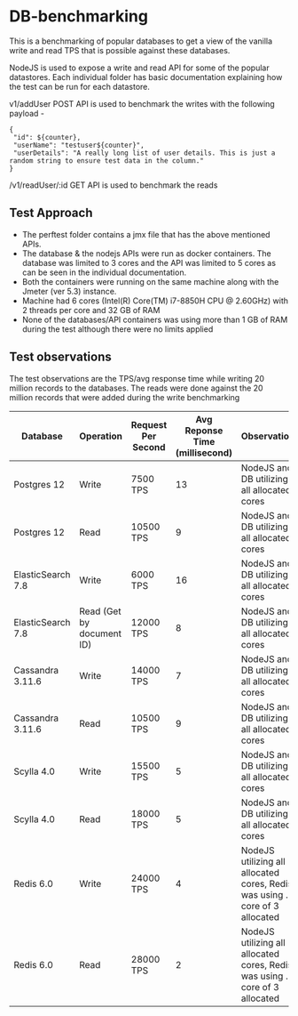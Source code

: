 # DB-benchmarking

This is a benchmarking of popular databases to get a view of the vanilla write and read TPS that is possible against these databases.

NodeJS is used to expose a write and read API for some of the popular datastores. Each individual folder has basic documentation explaining how the test can be run for each datastore.

v1/addUser POST API is used to benchmark the writes with the following payload - 
```
{
 "id": ${counter},
 "userName": "testuser${counter}",
 "userDetails": "A really long list of user details. This is just a random string to ensure test data in the column."
}
```
/v1/readUser/:id GET API is used to benchmark the reads

## Test Approach
- The perftest folder contains a jmx file that has the above mentioned APIs. 
- The database & the nodejs APIs were run as docker containers. The database was limited to 3 cores and the API was limited to 5 cores as can be seen in the individual documentation. 
- Both the containers were running on the same machine along with the Jmeter (ver 5.3) instance.
- Machine had 6 cores (Intel(R) Core(TM) i7-8850H CPU @ 2.60GHz) with 2 threads per core and 32 GB of RAM
- None of the databases/API containers was using more than 1 GB of RAM during the test although there were no limits applied

## Test observations
The test observations are the TPS/avg response time while writing 20 million records to the databases. The reads were done against the 20 million records that were added during the write benchmarking

| Database | Operation | Request Per Second | Avg Reponse Time (millisecond) | Observations
| --- | --- | --- | --- | --- |
| Postgres 12 | Write | 7500 TPS | 13 | NodeJS and DB utilizing all allocated cores
| Postgres 12 | Read | 10500 TPS | 9 | NodeJS and DB utilizing all allocated cores
| ElasticSearch 7.8 | Write  | 6000 TPS | 16 | NodeJS and DB utilizing all allocated cores  
| ElasticSearch 7.8 | Read (Get by document ID) | 12000 TPS | 8 | NodeJS and DB utilizing all allocated cores  
| Cassandra 3.11.6 | Write  | 14000 TPS | 7 | NodeJS and DB utilizing all allocated cores  
| Cassandra 3.11.6 | Read  | 10500 TPS | 9 | NodeJS and DB utilizing all allocated cores  
| Scylla 4.0 | Write  | 15500 TPS | 5 | NodeJS and DB utilizing all allocated cores  
| Scylla 4.0 | Read  | 18000 TPS | 5 | NodeJS and DB utilizing all allocated cores  
| Redis 6.0 | Write  | 24000 TPS | 4 | NodeJS utilizing all allocated cores, Redis was using .5 core of 3 allocated  
| Redis 6.0 | Read  | 28000 TPS | 2 | NodeJS utilizing all allocated cores, Redis was using .5 core of 3 allocated